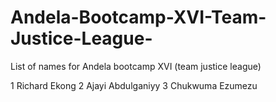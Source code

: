 # Andela-Bootcamp-XVI-Team-Justice-League-
List of names for Andela bootcamp XVI (team justice league)

1	Richard Ekong
2   Ajayi Abdulganiyy
3   Chukwuma Ezumezu